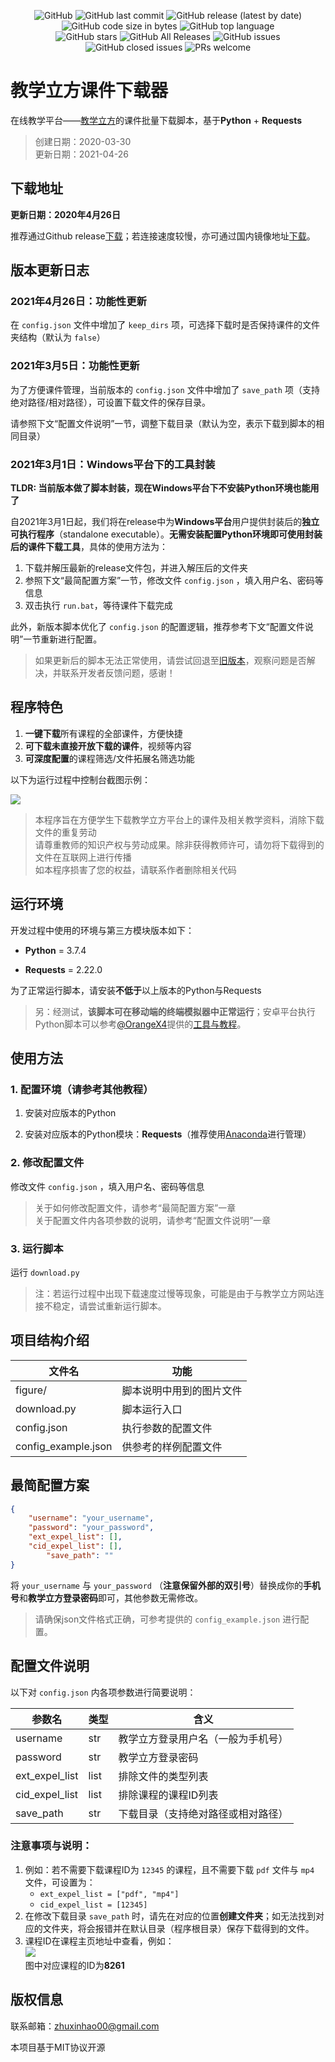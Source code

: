 <p align="center">

  <img alt="GitHub" src="https://img.shields.io/github/license/EricZhu-42/PedagogySquare_Downloader">
  <img alt="GitHub last commit" src="https://img.shields.io/github/last-commit/EricZhu-42/PedagogySquare_Downloader">	
  <img alt="GitHub release (latest by date)" src="https://img.shields.io/github/v/release/EricZhu-42/PedagogySquare_Downloader">
  <img alt="GitHub code size in bytes" src="https://img.shields.io/github/languages/code-size/EricZhu-42/PedagogySquare_Downloader">
  <img alt="GitHub top language" src="https://img.shields.io/github/languages/top/EricZhu-42/PedagogySquare_Downloader">
  </br>
  <img alt="GitHub stars" src="https://img.shields.io/github/stars/EricZhu-42/PedagogySquare_Downloader">
  <img alt="GitHub All Releases" src="https://img.shields.io/github/downloads/EricZhu-42/PedagogySquare_Downloader/total">
  <img alt="GitHub issues" src="https://img.shields.io/github/issues-raw/EricZhu-42/PedagogySquare_Downloader">
  <img alt="GitHub closed issues" src="https://img.shields.io/github/issues-closed-raw/EricZhu-42/PedagogySquare_Downloader">
  <img alt="PRs welcome" src="https://img.shields.io/badge/PRs-welcome-brightgreen">

</p>

# 教学立方课件下载器

在线教学平台——[教学立方](https://teaching.applysquare.com)的课件批量下载脚本，基于**Python** + **Requests**

> 创建日期：2020-03-30  
> 更新日期：2021-04-26

## 下载地址

**更新日期：2020年4月26日**

推荐通过Github release[下载](https://github.com/EricZhu-42/PedagogySquare_Downloader/releases/download/v1.5/PedagogySquare_Downloader_20210305.zip)；若连接速度较慢，亦可通过国内镜像地址[下载](https://box.nju.edu.cn/f/aee6e9a8690a474c84bf/?dl=1)。


## 版本更新日志

### 2021年4月26日：功能性更新

在 `config.json` 文件中增加了 `keep_dirs` 项，可选择下载时是否保持课件的文件夹结构（默认为 `false`）

### 2021年3月5日：功能性更新

为了方便课件管理，当前版本的 `config.json` 文件中增加了 `save_path` 项（支持绝对路径/相对路径），可设置下载文件的保存目录。

请参照下文“配置文件说明”一节，调整下载目录（默认为空，表示下载到脚本的相同目录）

### 2021年3月1日：Windows平台下的工具封装

**TLDR: 当前版本做了脚本封装，现在Windows平台下不安装Python环境也能用了**

自2021年3月1日起，我们将在release中为**Windows平台**用户提供封装后的**独立可执行程序**（standalone executable）。**无需安装配置Python环境即可使用封装后的课件下载工具**，具体的使用方法为：

1. 下载并解压最新的release文件包，并进入解压后的文件夹
3. 参照下文“最简配置方案”一节，修改文件 `config.json` ，填入用户名、密码等信息
4. 双击执行 `run.bat`，等待课件下载完成

此外，新版本脚本优化了 `config.json` 的配置逻辑，推荐参考下文“配置文件说明”一节重新进行配置。

> 如果更新后的脚本无法正常使用，请尝试回退至[旧版本](https://github.com/EricZhu-42/PedagogySquare_Downloader/releases/download/v1.4_stable/PedagogySquare_Downloader_20200914.zip)，观察问题是否解决，并联系开发者反馈问题，感谢！

## 程序特色

1. **一键下载**所有课程的全部课件，方便快捷
2. **可下载未直接开放下载的课件**，视频等内容
3. **可深度配置**的课程筛选/文件拓展名筛选功能

以下为运行过程中控制台截图示例：

![](./figure/1.png)

> 本程序旨在方便学生下载教学立方平台上的课件及相关教学资料，消除下载文件的重复劳动  
> 请尊重教师的知识产权与劳动成果。除非获得教师许可，请勿将下载得到的文件在互联网上进行传播  
> 如本程序损害了您的权益，请联系作者删除相关代码  

## 运行环境

开发过程中使用的环境与第三方模块版本如下：

- **Python** = 3.7.4

- **Requests** = 2.22.0

为了正常运行脚本，请安装**不低于**以上版本的Python与Requests

> 另：经测试，**该脚本可在移动端的终端模拟器中正常运行**；安卓平台执行Python脚本可以参考[@OrangeX4](https://github.com/OrangeX4)提供的[工具与教程](https://orangex.orangex4.cool/)。

## 使用方法

### 1. 配置环境（请参考其他教程）

1. 安装对应版本的Python

2. 安装对应版本的Python模块：**Requests**（推荐使用[Anaconda](https://www.anaconda.com/)进行管理）


### 2. 修改配置文件

修改文件 `config.json` ，填入用户名、密码等信息

> 关于如何修改配置文件，请参考“最简配置方案”一章  
> 关于配置文件内各项参数的说明，请参考“配置文件说明”一章  

### 3. 运行脚本

运行 `download.py`  

> 注：若运行过程中出现下载速度过慢等现象，可能是由于与教学立方网站连接不稳定，请尝试重新运行脚本。

## 项目结构介绍

| 文件名              | 功能                     |
| ------------------- | ------------------------ |
| figure/             | 脚本说明中用到的图片文件 |
| download.py         | 脚本运行入口             |
| config.json         | 执行参数的配置文件       |
| config_example.json | 供参考的样例配置文件     |

## 最简配置方案

```json
{
	"username": "your_username",
	"password": "your_password",
	"ext_expel_list": [],
	"cid_expel_list": [],
        "save_path": "" 
}
```

将 `your_username` 与 `your_password` （**注意保留外部的双引号**）替换成你的**手机号**和**教学立方登录密码**即可，其他参数无需修改。

> 请确保json文件格式正确，可参考提供的 `config_example.json` 进行配置。

## 配置文件说明

以下对 `config.json` 内各项参数进行简要说明：

| 参数名               | 类型 | 含义                                                |
| -------------------- | ---- | --------------------------------------------------- |
| username             | str  | 教学立方登录用户名（一般为手机号）                  |
| password             | str  | 教学立方登录密码                                    |
| ext_expel_list       | list | 排除文件的类型列表                                      |
| cid_expel_list             | list | 排除课程的课程ID列表                                    |
| save_path | str | 下载目录（支持绝对路径或相对路径） |

### 注意事项与说明：

1. 例如：若不需要下载课程ID为 `12345` 的课程，且不需要下载 `pdf` 文件与 `mp4` 文件，可设置为：
   - `ext_expel_list = ["pdf", "mp4"]`
   - `cid_expel_list = [12345]`
2. 在修改下载目录 `save_path` 时，请先在对应的位置**创建文件夹**；如无法找到对应的文件夹，将会报错并在默认目录（程序根目录）保存下载得到的文件。
4. 课程ID在课程主页地址中查看，例如：  
   ![](./figure/0.png)  
   图中对应课程的ID为**8261**  


## 版权信息

联系邮箱：zhuxinhao00@gmail.com

本项目基于MIT协议开源
